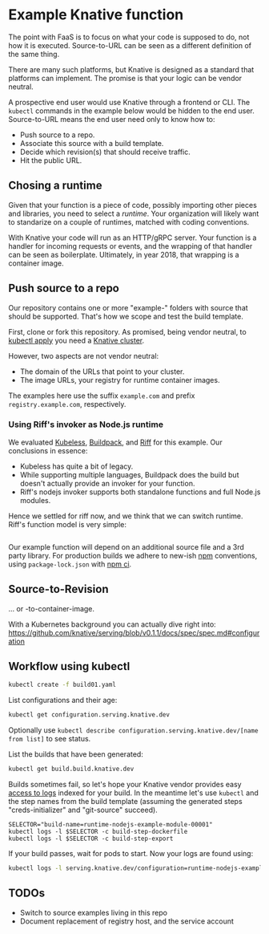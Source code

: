 # Example Knative function

The point with FaaS is to focus on what your code is supposed to do, not how it is executed.
Source-to-URL can be seen as a different definition of the same thing.

There are many such platforms, but Knative is designed as a standard that platforms can implement.
The promise is that your logic can be vendor neutral.

A prospective end user would use Knative through a frontend or CLI.
The `kubectl` commands in the example below would be hidden to the end user.
Source-to-URL means the end user need only to know how to:
 * Push source to a repo.
 * Associate this source with a build template.
 * Decide which revision(s) that should receive traffic.
 * Hit the public URL.

## Chosing a runtime

Given that your function is a piece of code, possibly importing other pieces and libraries,
you need to select a _runtime_.
Your organization will likely want to standarize on a couple of runtimes,
matched with coding conventions.

With Knative your code will run as an HTTP/gRPC server.
Your function is a handler for incoming requests or events,
and the wrapping of that handler can be seen as boilerplate.
Ultimately, in year 2018, that wrapping is a container image.

## Push source to a repo

Our repository contains one or more "example-" folders with source that should be supported.
That's how we scope and test the build template.

First, clone or fork this repository.
As promised, being vendor neutral, to [kubectl apply]() you need a [Knative cluster]().

However, two aspects are not vendor neutral:

 * The domain of the URLs that point to your cluster.
 * The image URLs, your registry for runtime container images.

The examples here use the suffix `example.com` and prefix `registry.example.com`, respectively.

### Using Riff's invoker as Node.js runtime

We evaluated [Kubeless](), [Buildpack](), and [Riff]() for this example.
Our conclusions in essence:

 * Kubeless has quite a bit of legacy.
 * While supporting multiple languages, Buildpack does the build but doesn't actually provide an invoker for your function.
 * Riff's nodejs invoker supports both standalone functions and full Node.js modules.

Hence we settled for riff now, and we think that we can switch runtime. Riff's function model is very simple:

```nodejs

```

Our example function will depend on an additional source file and a 3rd party library.
For production builds we adhere to new-ish [npm]() conventions,
using `package-lock.json` with [npm ci]().

## Source-to-Revision

... or -to-container-image.

With a Kubernetes background you can actually dive right into:
https://github.com/knative/serving/blob/v0.1.1/docs/spec/spec.md#configuration



## Workflow using kubectl

```bash
kubectl create -f build01.yaml
```

List configurations and their age:
```bash
kubectl get configuration.serving.knative.dev
```

Optionally use `kubectl describe configuration.serving.knative.dev/[name from list]` to see status.

List the builds that have been generated:
```bash
kubectl get build.build.knative.dev
```

Builds sometimes fail, so let's hope your Knative vendor provides easy [access to logs](https://github.com/knative/docs/blob/master/serving/accessing-logs.md) indexed for your build.
In the meantime let's use `kubectl` and the step names from the build template
(assuming the generated steps "creds-initializer" and "git-source" succeed).

```
SELECTOR="build-name=runtime-nodejs-example-module-00001"
kubectl logs -l $SELECTOR -c build-step-dockerfile
kubectl logs -l $SELECTOR -c build-step-export
```

If your build passes, wait for pods to start. Now your logs are found using:

```bash
kubectl logs -l serving.knative.dev/configuration=runtime-nodejs-example-module -c user-container
```

## TODOs

 * Switch to source examples living in this repo
 * Document replacement of registry host, and the service account
